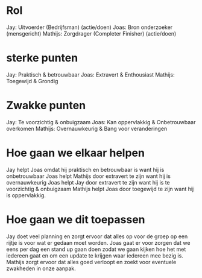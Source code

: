 # Rol

Jay: Uitvoerder (Bedrijfsman) (actie/doen)
Joas: Bron onderzoeker (mensgericht)
Mathijs: Zorgdrager (Completer Finisher) (actie/doen)

# sterke punten

Jay: Praktisch & betrouwbaar
Joas: Extravert & Enthousiast
Mathijs: Toegewijd & Grondig

# Zwakke punten

Jay: Te voorzichtig & onbuigzaam
Joas: Kan oppervlakkig & Onbetrouwbaar overkomen
Mathijs: Overnauwkeurig & Bang voor veranderingen

# Hoe gaan we elkaar helpen

Jay helpt Joas omdat hij praktisch en betrouwbaar is want hij is onbetrouwbaar
Joas helpt Mathijs door extravert te zijn want hij is overnauwkeurig
Joas helpt Jay door extravert te zijn want hij is te voorzichtig & onbuigzaam
Mathijs helpt Joas door toegewijd te zijn want hij is oppervlakkig.

# Hoe gaan we dit toepassen

Jay doet veel planning en zorgt ervoor dat alles op voor de groep op een rijtje is voor wat er gedaan moet worden.
Joas gaat er voor zorgen dat we eens per dag een stand up gaan doen zodat we gaan kijken hoe het met iedereen gaat en om een update te krijgen waar iedereen mee bezig is.
Mathijs zorgt ervoor dat alles goed verloopt en zoekt voor eventuele zwakheden in onze aanpak.
